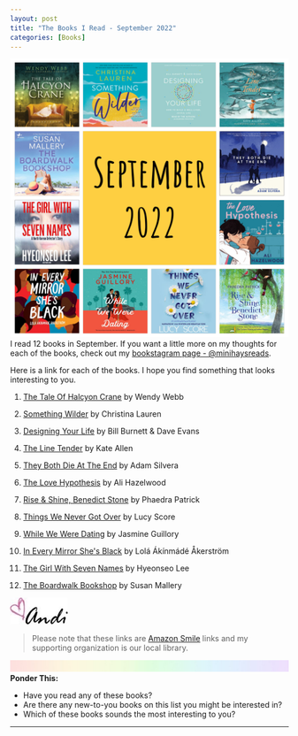 ```yaml
---
layout: post
title: "The Books I Read - September 2022"
categories: [Books]
---
```

![books](/images/September2022Books.JPG)
I read 12 books in September. If you want a little more on my thoughts for each of the books, check out my [bookstagram page - @minihaysreads](http://instagram.com/minihaysreads). 

Here is a link for each of the books. I hope you find something that looks interesting to you. 

1. [The Tale Of Halcyon Crane](https://smile.amazon.com/Tale-Halcyon-Crane-Novel/dp/0805091408/ref=monarch_sidesheet) by Wendy Webb

2. [Something Wilder](https://smile.amazon.com/Something-Wilder-Christina-Lauren/dp/1982173408/ref=monarch_sidesheet) by Christina Lauren

3. [Designing Your Life](https://smile.amazon.com/Designing-Your-Life-Well-Lived-Joyful/dp/1101875321/ref=monarch_sidesheet) by Bill Burnett & Dave Evans

4. [The Line Tender](https://smile.amazon.com/Line-Tender-Kate-Allen/dp/0735231613/ref=monarch_sidesheet) by Kate Allen

5. [They Both Die At The End](https://smile.amazon.com/They-Both-Die-at-End/dp/0062457802/ref=monarch_sidesheet) by Adam Silvera

6. [The Love Hypothesis](https://smile.amazon.com/Love-Hypothesis-Ali-Hazelwood/dp/0593336828/ref=monarch_sidesheet) by Ali Hazelwood

7. [Rise & Shine, Benedict Stone](https://smile.amazon.com/Shine-Benedict-Stone-Phaedra-Patrick/dp/0778330893/ref=monarch_sidesheet) by Phaedra Patrick

8. [Things We Never Got Over](https://smile.amazon.com/Things-We-Never-Got-Over/dp/194563183X/ref=monarch_sidesheet) by Lucy Score

9. [While We Were Dating](https://smile.amazon.com/While-Were-Dating-Jasmine-Guillory/dp/0593100859/ref=monarch_sidesheet) by Jasmine Guillory

10. [In Every Mirror She's Black](https://smile.amazon.com/Every-Mirror-Shes-Black-Novel/dp/1728253160/ref=monarch_sidesheet) by Lolá Ákínmádé Åkerström

11. [The Girl With Seven Names](https://smile.amazon.com/Girl-Seven-Names-Hyeonseo-Lee/dp/0007554850/ref=monarch_sidesheet) by Hyeonseo Lee

10. [The Boardwalk Bookshop](https://smile.amazon.com/Boardwalk-Bookshop-Novel-Susan-Mallery/dp/0778386082/ref=monarch_sidesheet) by Susan Mallery

![Andi](/images/andi.jpg)

>Please note that these links are [Amazon Smile](https://smile.amazon.com/charity/smile/about?ref_=smi_se_rspo_laas_aas) links and my supporting organization is our local library.

![header](/images/SkinnyRainbow.jpg)
**Ponder This:**
- Have you read any of these books?
- Are there any new-to-you books on this list you might be interested in?
- Which of these books sounds the most interesting to you?

----